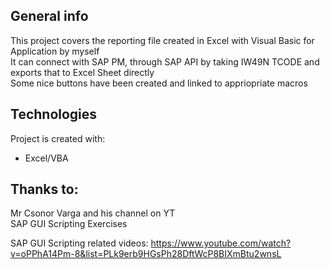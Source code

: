 ## General info
This project covers the reporting file created in Excel with Visual Basic for Application by myself   
It can connect with SAP PM, through SAP API by taking IW49N TCODE and exports that to Excel Sheet directly  
Some nice buttons have been created and linked to appriopriate macros

## Technologies
Project is created with:
* Excel/VBA
## Thanks to:

Mr Csonor Varga and his channel on YT  
SAP GUI Scripting Exercises  

SAP GUI Scripting related videos:
https://www.youtube.com/watch?v=oPPhA14Pm-8&list=PLk9erb9HGsPh28DftWcP8BIXmBtu2wnsL
